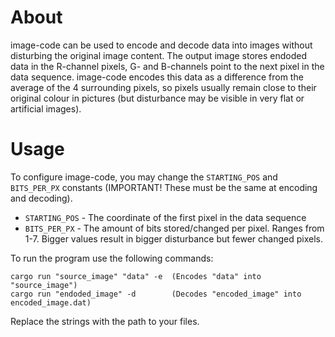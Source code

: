 # About

image-code can be used to encode and decode data into images without disturbing the original image content.
The output image stores endoded data in the R-channel pixels, G- and B-channels point to the next pixel in the data sequence.
image-code encodes this data as a difference from the average of the 4 surrounding pixels, so pixels usually remain close to their original colour in pictures (but disturbance may be visible in very flat or artificial images).

# Usage

To configure image-code, you may change the `STARTING_POS` and `BITS_PER_PX` constants (IMPORTANT! These must be the same at encoding and decoding).

- `STARTING_POS` - The coordinate of the first pixel in the data sequence
- `BITS_PER_PX` - The amount of bits stored/changed per pixel. Ranges from 1-7. Bigger values result in bigger disturbance but fewer changed pixels.

To run the program use the following commands:

    cargo run "source_image" "data" -e  (Encodes "data" into "source_image")
    cargo run "endoded_image" -d        (Decodes "encoded_image" into encoded_image.dat)

Replace the strings with the path to your files.